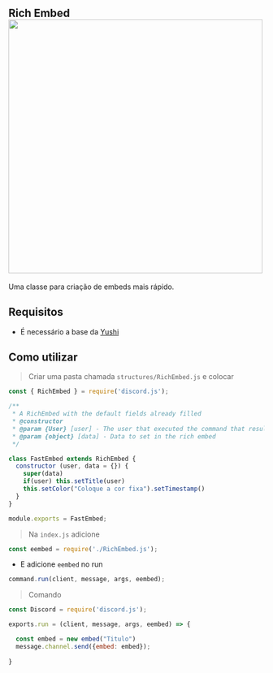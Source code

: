 ## Rich Embed <img src="https://discord.js.org/static/logo.svg" align="center" width="500">
Uma classe para criação de embeds mais rápido.

## Requisitos
* É necessário a base da [Yushi](https://github.com/the-programmers-nation/yushi)

## Como utilizar
> Criar uma pasta chamada `structures/RichEmbed.js` e colocar
```js
const { RichEmbed } = require('discord.js');

/**
 * A RichEmbed with the default fields already filled
 * @constructor
 * @param {User} [user] - The user that executed the command that resulted in this embed
 * @param {object} [data] - Data to set in the rich embed
 */

class FastEmbed extends RichEmbed {
  constructor (user, data = {}) {
    super(data)
    if(user) this.setTitle(user)
    this.setColor("Coloque a cor fixa").setTimestamp()
  }
}

module.exports = FastEmbed;
```
> Na `index.js` adicione
```js
const eembed = require('./RichEmbed.js');
```
* E adicione ``eembed`` no run
```js
command.run(client, message, args, eembed);
```
> Comando
```js
const Discord = require('discord.js');

exports.run = (client, message, args, eembed) => {

  const embed = new embed("Titulo")
  message.channel.send({embed: embed});
  
}
```
